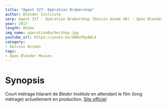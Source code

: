 ```yaml
---
title: "Agent 327: Opération Brabershop"
author: Blender Institute
serp: Agent 327 - Opération Brabershop (Dessin Animé HD) - Open Blender Movies
year: 2017
length: 0h3mn
img_name: operationBarbershop.jpg
youtube_url: https://youtu.be/mN0zPOpADL4
category:
- Dessins Animés
tags:
- Open Blender Movies
---
```


# Synopsis
Court métrage hilarant de *Bleder Institute* en attendant le film (long métrage) actuellement en production.
[Site officiel](https://agent327.com/)
